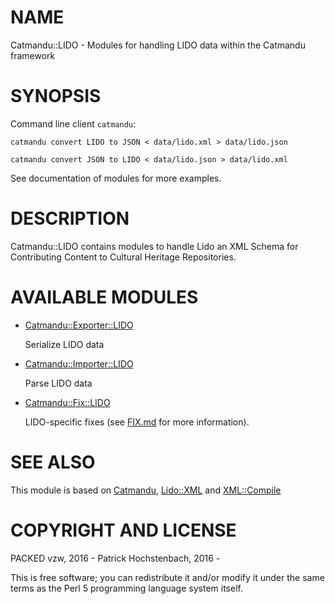 # NAME

Catmandu::LIDO - Modules for handling LIDO data within the Catmandu framework

# SYNOPSIS

Command line client `catmandu`:

    catmandu convert LIDO to JSON < data/lido.xml > data/lido.json

    catmandu convert JSON to LIDO < data/lido.json > data/lido.xml

See documentation of modules for more examples.

# DESCRIPTION

Catmandu::LIDO contains modules to handle Lido an 
XML Schema for Contributing Content to Cultural Heritage Repositories.

# AVAILABLE MODULES

- [Catmandu::Exporter::LIDO](https://metacpan.org/pod/Catmandu::Exporter::LIDO)

    Serialize LIDO data

- [Catmandu::Importer::LIDO](https://metacpan.org/pod/Catmandu::Importer::LIDO)

    Parse LIDO data

- [Catmandu::Fix::LIDO](https://metacpan.org/pod/Catmandu::Fix::LIDO)

    LIDO-specific fixes (see [FIX.md](https://github.com/LibreCat/Catmandu-LIDO/blob/master/FIX.md) for more information).

# SEE ALSO

This module is based on [Catmandu](https://metacpan.org/pod/Catmandu), [Lido::XML](https://metacpan.org/pod/Lido::XML) and [XML::Compile](https://metacpan.org/pod/XML::Compile)

# COPYRIGHT AND LICENSE

PACKED vzw, 2016 -
Patrick Hochstenbach, 2016 -

This is free software; you can redistribute it and/or modify it under the same
terms as the Perl 5 programming language system itself.
